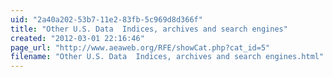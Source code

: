 ```yaml
---
uid: "2a40a202-53b7-11e2-83fb-5c969d8d366f"
title: "Other U.S. Data  Indices, archives and search engines"
created: "2012-03-01 22:16:46"
page_url: "http://www.aeaweb.org/RFE/showCat.php?cat_id=5"
filename: "Other U.S. Data  Indices, archives and search engines.html"
---
```

